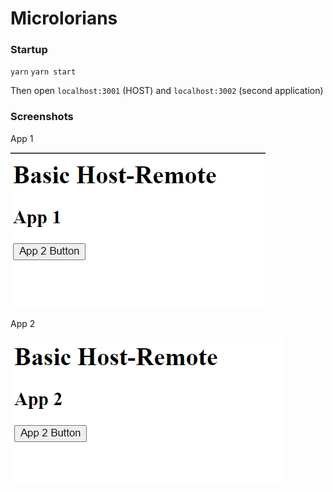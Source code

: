 # Microlorians


### Startup

`yarn`
`yarn start`

Then open `localhost:3001` (HOST)
and
`localhost:3002` (second application)


### Screenshots

App 1

![App 1](/screenshots/App1.png?raw=true "App 1")

App 2

![App 2](/screenshots/App2.png?raw=true "App 2")
